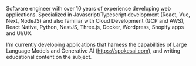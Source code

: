 
Software engineer with over 10 years of experience developing web applications. Specialized in Javascript/Typescript development (React, Vue, Next, NodeJS) and also familiar with Cloud Development (GCP and AWS), React Native, Python, NestJS, Three.js, Docker, Wordpress, Shopify apps and UI/UX.

I'm currently developing applications that harness the capabilities of Large Language Models and Generative AI (https://spokesai.com), and writing educational content on the subject.
<!--
**alhuissi/alhuissi** is a ✨ _special_ ✨ repository because its `README.md` (this file) appears on your GitHub profile.

Here are some ideas to get you started:

- 🔭 I’m currently working on ...
- 🌱 I’m currently learning ...
- 👯 I’m looking to collaborate on ...
- 🤔 I’m looking for help with ...
- 💬 Ask me about ...
- 📫 How to reach me: ...
- 😄 Pronouns: ...
- ⚡ Fun fact: ...
-->
